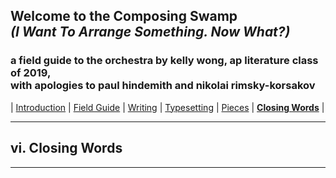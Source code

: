 
<link href="resources/mdstylesheet.css" rel="stylesheet">

## Welcome to the Composing Swamp <br> *(I Want To Arrange Something. Now What?)*

### a field guide to the orchestra by kelly wong, ap literature class of 2019, <br> with apologies to paul hindemith and nikolai rimsky-korsakov

| [Introduction](index.md) | [Field Guide](fieldguide.md) | [Writing](writing.md) |  [Typesetting](typesetting.md) |  [Pieces](pieces.md) | **[Closing Words](closing.md)** |

---------------

## vi. Closing Words

--- 
